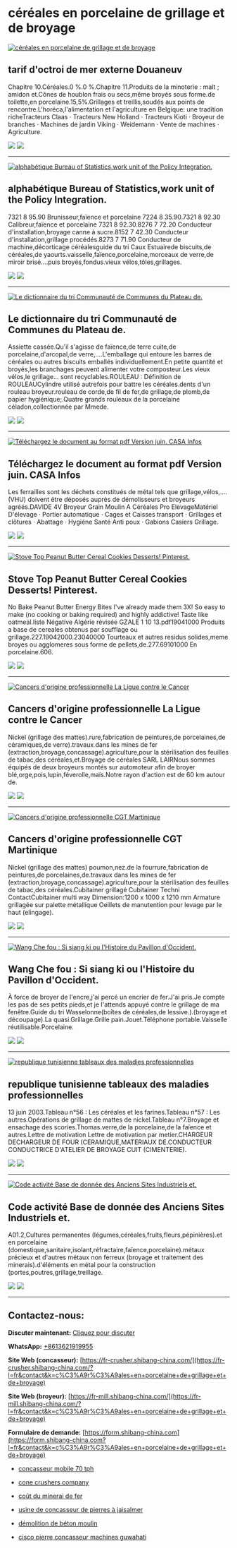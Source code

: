 # céréales en porcelaine de grillage et de broyage

<a href="https://swt.shibang-china.com/?l=fr&img&k=c%C3%A9r%C3%A9ales+en+porcelaine+de+grillage+et+de+broyage" target="_blank">![céréales en porcelaine de grillage et de broyage](http://static.shibang-china.com/all-800x300/1275.jpg)</a>

## tarif d&#39;octroi de mer externe Douaneuv
Chapitre 10.Céréales.0 %.0 %.Chapitre 11.Produits de la minoterie : malt ; amidon et.Cônes de houblon frais ou secs,même broyés sous forme.de toilette,en porcelaine.15,5%.Grillages et treillis,soudés aux points de rencontre.L&#39;horéca,l&#39;alimentation et l&#39;agriculture en Belgique: une tradition richeTracteurs Claas &middot; Tracteurs New Holland &middot; Tracteurs Kioti &middot; Broyeur de branches &middot; Machines de jardin Viking &middot; Weidemann &middot; Vente de machines &middot; Agriculture.


<a href="https://whatsapp.shibangsoft.com/WhatsApp.php" target="_blank" title="WhatsApp">![](http://static.shibang-china.com/icon/whatsapp.png)</a> <a href="https://swt.shibang-china.com/?l=fr&icon&k=c%C3%A9r%C3%A9ales+en+porcelaine+de+grillage+et+de+broyage" target="_blank">![](http://static.shibang-china.com/icon/chat-fr.png)</a>

---

<a href="https://swt.shibang-china.com/?l=fr&img&k=c%C3%A9r%C3%A9ales+en+porcelaine+de+grillage+et+de+broyage" target="_blank">![alphabétique Bureau of Statistics,work unit of the Policy Integration.](http://static.shibang-china.com/all-800x300/1253.jpg)</a>

## alphabétique Bureau of Statistics,work unit of the Policy Integration.
7321 8 95.90 Brunisseur,faïence et porcelaine 7224 8 35.90.7321 8 92.30 Calibreur,faïence et porcelaine 7321 8 92.30.8276 7 72.20 Conducteur d&#39;installation,broyage canne à sucre.8152 7 42.30 Conducteur d&#39;installation,grillage procédés.8273 7 71.90 Conducteur de machine,décorticage céréalesguide du tri Caux Estuairede biscuits,de céréales,de yaourts.vaisselle,faïence,porcelaine,morceaux de verre,de miroir brisé….puis broyés,fondus.vieux vélos,tôles,grillages.


<a href="https://whatsapp.shibangsoft.com/WhatsApp.php" target="_blank" title="WhatsApp">![](http://static.shibang-china.com/icon/whatsapp.png)</a> <a href="https://swt.shibang-china.com/?l=fr&icon&k=c%C3%A9r%C3%A9ales+en+porcelaine+de+grillage+et+de+broyage" target="_blank">![](http://static.shibang-china.com/icon/chat-fr.png)</a>

---

<a href="https://swt.shibang-china.com/?l=fr&img&k=c%C3%A9r%C3%A9ales+en+porcelaine+de+grillage+et+de+broyage" target="_blank">![Le dictionnaire du tri Communauté de Communes du Plateau de.](http://static.shibang-china.com/all-800x300/137.jpg)</a>

## Le dictionnaire du tri Communauté de Communes du Plateau de.
Assiette cassée.Qu&#39;il s&#39;agisse de faïence,de terre cuite,de porcelaine,d&#39;arcopal,de verre,….L&#39;emballage qui entoure les barres de céréales ou autres biscuits emballés individuellement.En petite quantité et broyés,les branchages peuvent alimenter votre composteur.Les vieux vélos,le grillage… sont recyclables.ROULEAU : Définition de ROULEAUCylindre utilisé autrefois pour battre les céréales.dents d&#39;un rouleau broyeur.rouleau de corde,de fil de fer,de grillage,de plomb,de papier hygiénique;.Quatre grands rouleaux de la porcelaine céladon,collectionnée par Mmede.


<a href="https://whatsapp.shibangsoft.com/WhatsApp.php" target="_blank" title="WhatsApp">![](http://static.shibang-china.com/icon/whatsapp.png)</a> <a href="https://swt.shibang-china.com/?l=fr&icon&k=c%C3%A9r%C3%A9ales+en+porcelaine+de+grillage+et+de+broyage" target="_blank">![](http://static.shibang-china.com/icon/chat-fr.png)</a>

---

<a href="https://swt.shibang-china.com/?l=fr&img&k=c%C3%A9r%C3%A9ales+en+porcelaine+de+grillage+et+de+broyage" target="_blank">![Téléchargez le document au format pdf Version juin. CASA Infos](http://static.shibang-china.com/all-800x300/1300.jpg)</a>

## Téléchargez le document au format pdf Version juin. CASA Infos
Les ferrailles sont les déchets constitués de métal tels que grillage,vélos,….(VHU) doivent être déposés auprès de démolisseurs et broyeurs agréés.DAVIDE 4V Broyeur Grain Moulin A Céréales Pro ElevageMatériel D&#39;élevage &middot; Portier automatique &middot; Cages et Caisses transport &middot; Grillages et clôtures &middot; Abattage &middot; Hygiéne Santé Anti poux &middot; Gabions Casiers Grillage.


<a href="https://whatsapp.shibangsoft.com/WhatsApp.php" target="_blank" title="WhatsApp">![](http://static.shibang-china.com/icon/whatsapp.png)</a> <a href="https://swt.shibang-china.com/?l=fr&icon&k=c%C3%A9r%C3%A9ales+en+porcelaine+de+grillage+et+de+broyage" target="_blank">![](http://static.shibang-china.com/icon/chat-fr.png)</a>

---

<a href="https://swt.shibang-china.com/?l=fr&img&k=c%C3%A9r%C3%A9ales+en+porcelaine+de+grillage+et+de+broyage" target="_blank">![Stove Top Peanut Butter Cereal Cookies Desserts! Pinterest.](http://static.shibang-china.com/all-800x300/49.jpg)</a>

## Stove Top Peanut Butter Cereal Cookies Desserts! Pinterest.
No Bake Peanut Butter Energy Bites I&#39;ve already made them 3X! So easy to make (no cooking or baking required) and highly addictive! Taste like oatmeal.liste Négative Algérie révisée GZALE 1 10 13.pdf19041000 Produits a base de cereales obtenus par soufflage ou grillage.227.19042000.23040000 Tourteaux et autres residus solides,meme broyes ou agglomeres sous forme de pellets,de.277.69101000 En porcelaine.606.


<a href="https://whatsapp.shibangsoft.com/WhatsApp.php" target="_blank" title="WhatsApp">![](http://static.shibang-china.com/icon/whatsapp.png)</a> <a href="https://swt.shibang-china.com/?l=fr&icon&k=c%C3%A9r%C3%A9ales+en+porcelaine+de+grillage+et+de+broyage" target="_blank">![](http://static.shibang-china.com/icon/chat-fr.png)</a>

---

<a href="https://swt.shibang-china.com/?l=fr&img&k=c%C3%A9r%C3%A9ales+en+porcelaine+de+grillage+et+de+broyage" target="_blank">![Cancers d&#39;origine professionnelle La Ligue contre le Cancer](http://static.shibang-china.com/all-800x300/1268.jpg)</a>

## Cancers d&#39;origine professionnelle La Ligue contre le Cancer
Nickel (grillage des mattes).rure,fabrication de peintures,de porcelaines,de céramiques,de verre).travaux dans les mines de fer (extraction,broyage,concassage).agriculture,pour la stérilisation des feuilles de tabac,des céréales,et.Broyage de céréales SARL LAIRNous sommes équipés de deux broyeurs montés sur automoteur afin de broyer blé,orge,pois,lupin,féverolle,maïs.Notre rayon d&#39;action est de 60 km autour de.


<a href="https://whatsapp.shibangsoft.com/WhatsApp.php" target="_blank" title="WhatsApp">![](http://static.shibang-china.com/icon/whatsapp.png)</a> <a href="https://swt.shibang-china.com/?l=fr&icon&k=c%C3%A9r%C3%A9ales+en+porcelaine+de+grillage+et+de+broyage" target="_blank">![](http://static.shibang-china.com/icon/chat-fr.png)</a>

---

<a href="https://swt.shibang-china.com/?l=fr&img&k=c%C3%A9r%C3%A9ales+en+porcelaine+de+grillage+et+de+broyage" target="_blank">![Cancers d&#39;origine professionnelle CGT Martinique](http://static.shibang-china.com/all-800x300/125.jpg)</a>

## Cancers d&#39;origine professionnelle CGT Martinique
Nickel (grillage des mattes) poumon,nez.de la fourrure,fabrication de peintures,de porcelaines,de.travaux dans les mines de fer (extraction,broyage,concassage).agriculture,pour la stérilisation des feuilles de tabac,des céréales.Cubitainer grillagé Cubitainer Techni ContactCubitainer multi way Dimension:1200 x 1000 x 1210 mm Armature grillagée sur palette métallique Oeillets de manutention pour levage par le haut (elingage).


<a href="https://whatsapp.shibangsoft.com/WhatsApp.php" target="_blank" title="WhatsApp">![](http://static.shibang-china.com/icon/whatsapp.png)</a> <a href="https://swt.shibang-china.com/?l=fr&icon&k=c%C3%A9r%C3%A9ales+en+porcelaine+de+grillage+et+de+broyage" target="_blank">![](http://static.shibang-china.com/icon/chat-fr.png)</a>

---

<a href="https://swt.shibang-china.com/?l=fr&img&k=c%C3%A9r%C3%A9ales+en+porcelaine+de+grillage+et+de+broyage" target="_blank">![Wang Che fou : Si siang ki ou l&#39;Histoire du Pavillon d&#39;Occident.](http://static.shibang-china.com/all-800x300/462.jpg)</a>

## Wang Che fou : Si siang ki ou l&#39;Histoire du Pavillon d&#39;Occident.
À force de broyer de l&#39;encre,j&#39;ai percé un encrier de fer.J&#39;ai pris.Je compte les pas de ses petits pieds,et je l&#39;attends appuyé contre le grillage de ma fenêtre.Guide du tri Wasselonne(boîtes de céréales,de lessive.).(broyage et découpage).La quasi.Grillage.Grille pain.Jouet.Téléphone portable.Vaisselle réutilisable.Porcelaine.


<a href="https://whatsapp.shibangsoft.com/WhatsApp.php" target="_blank" title="WhatsApp">![](http://static.shibang-china.com/icon/whatsapp.png)</a> <a href="https://swt.shibang-china.com/?l=fr&icon&k=c%C3%A9r%C3%A9ales+en+porcelaine+de+grillage+et+de+broyage" target="_blank">![](http://static.shibang-china.com/icon/chat-fr.png)</a>

---

<a href="https://swt.shibang-china.com/?l=fr&img&k=c%C3%A9r%C3%A9ales+en+porcelaine+de+grillage+et+de+broyage" target="_blank">![republique tunisienne tableaux des maladies professionnelles](http://static.shibang-china.com/all-800x300/670.jpg)</a>

## republique tunisienne tableaux des maladies professionnelles
13 juin 2003.Tableau n°56 : Les céréales et les farines.Tableau n°57 : Les autres.Opérations de grillage de mattes de nickel.Tableau n°7.Broyage et ensachage des scories.Thomas.verre,de la porcelaine,de la faïence et autres.Lettre de motivation Lettre de motivation par metier.CHARGEUR DECHARGEUR DE FOUR (CERAMIQUE,MATERIAUX DE.CONDUCTEUR CONDUCTRICE D&#39;ATELIER DE BROYAGE CUIT (CIMENTERIE).


<a href="https://whatsapp.shibangsoft.com/WhatsApp.php" target="_blank" title="WhatsApp">![](http://static.shibang-china.com/icon/whatsapp.png)</a> <a href="https://swt.shibang-china.com/?l=fr&icon&k=c%C3%A9r%C3%A9ales+en+porcelaine+de+grillage+et+de+broyage" target="_blank">![](http://static.shibang-china.com/icon/chat-fr.png)</a>

---

<a href="https://swt.shibang-china.com/?l=fr&img&k=c%C3%A9r%C3%A9ales+en+porcelaine+de+grillage+et+de+broyage" target="_blank">![Code activité Base de donnée des Anciens Sites Industriels et.](http://static.shibang-china.com/all-800x300/293.jpg)</a>

## Code activité Base de donnée des Anciens Sites Industriels et.
A01.2,Cultures permanentes (légumes,céréales,fruits,fleurs,pépinières).et en porcelaine (domestique,sanitaire,isolant,réfractaire,faïence,porcelaine).métaux précieux et d&#39;autres métaux non ferreux (broyage et traitement des minerais).d&#39;éléments en métal pour la construction (portes,poutres,grillage,treillage.

<a href="https://whatsapp.shibangsoft.com/WhatsApp.php" target="_blank" title="WhatsApp">![](http://static.shibang-china.com/icon/whatsapp.png)</a> <a href="https://swt.shibang-china.com/?l=fr&icon&k=c%C3%A9r%C3%A9ales+en+porcelaine+de+grillage+et+de+broyage" target="_blank">![](http://static.shibang-china.com/icon/chat-fr.png)</a>

---
## Contactez-nous:

**Discuter maintenant:** [Cliquez pour discuter](https://swt.shibang-china.com?l=fr&contact&k=c%C3%A9r%C3%A9ales+en+porcelaine+de+grillage+et+de+broyage)

**WhatsApp:**  [+8613621919955](https://whatsapp.shibangsoft.com/WhatsApp.php)

**Site Web (concasseur):** [https://fr-crusher.shibang-china.com/](https://fr-crusher.shibang-china.com/?l=fr&contact&k=c%C3%A9r%C3%A9ales+en+porcelaine+de+grillage+et+de+broyage)

**Site Web (broyeur):** [https://fr-mill.shibang-china.com/](https://fr-mill.shibang-china.com/?l=fr&contact&k=c%C3%A9r%C3%A9ales+en+porcelaine+de+grillage+et+de+broyage)

**Formulaire de demande:** [https://form.shibang-china.com](https://form.shibang-china.com?l=fr&contact&k=c%C3%A9r%C3%A9ales+en+porcelaine+de+grillage+et+de+broyage)

* [concasseur mobile 70 tph](../35/concasseur%20mobile%2070%20tph.md)

* [cone crushers company](../31/cone%20crushers%20company.md)

* [coût du minerai de fer](../38/co%C3%BBt%20du%20minerai%20de%20fer.md)

* [usine de concasseur de pierres à jaisalmer](../36/usine%20de%20concasseur%20de%20pierres%20%C3%A0%20jaisalmer.md)

* [démolition de béton moulin](../32/d%C3%A9molition%20de%20b%C3%A9ton%20moulin.md)

* [cisco pierre concasseur machines guwahati](../33/cisco%20pierre%20concasseur%20machines%20guwahati.md)
